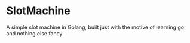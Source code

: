 # SlotMachine
A simple slot machine in Golang, built just with the motive of learning go and nothing else fancy.
